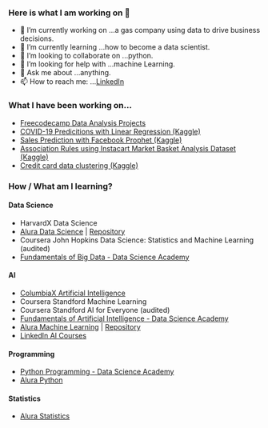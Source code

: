 ### Here is what I am working on 👋


- 🔭 I’m currently working on ...a gas company using data to drive business decisions. 
- 🌱 I’m currently learning ...how to become a data scientist. 
- 👯 I’m looking to collaborate on ...python. 
- 🤔 I’m looking for help with ...machine Learning.
- 💬 Ask me about ...anything.
- 📫 How to reach me: ...[LinkedIn](https://www.linkedin.com/in/mariana-almeida-72725889/?locale=en_US)


### What I have been working on...
 - [Freecodecamp Data Analysis Projects](https://github.com/mlfa03/Freecodecamp_Projects/tree/main/FCC_Data_Analysis)
 - [COVID-19 Predicitions with Linear Regression (Kaggle)](https://github.com/mlfa03/Kaggle_projects/tree/main/Novel_C19_dataset_nov20)
 - [Sales Prediction with Facebook Prophet (Kaggle)](https://www.kaggle.com/marianaalm/rossman-sales-fbphophet)
 - [Association Rules using Instacart Market Basket Analysis Dataset (Kaggle) ](https://www.kaggle.com/marianaalm/association-rules-instacart)
 - [Credit card data clustering (Kaggle)](https://www.kaggle.com/marianaalm/creditcard-clustering)

### How / What am I learning?  

#### Data Science
 - HarvardX Data Science 
 - [Alura Data Science](https://github.com/mlfa03/MyCourses/blob/main/AluraPython/DS_Alura) | [Repository](https://github.com/mlfa03/Alura_Estudos/tree/master/Data_Visualization)
 - Coursera John Hopkins Data Science: Statistics and Machine Learning (audited)
 - [Fundamentals of Big Data - Data Science Academy](https://mycourse.app/g5QUCa4VYbC3Dn3SA)
 

#### AI 
- [ColumbiaX Artificial Intelligence](https://github.com/mlfa03/AI_Python)
- Coursera Standford Machine Learning 
- Coursera Standford AI for Everyone (audited)
- [Fundamentals of Artificial Intelligence - Data Science Academy](https://mycourse.app/zk2NGGfpEjEwnZVU7)
- [Alura Machine Learning](https://github.com/mlfa03/MyCourses/blob/main/AluraPython/ML.md)  | [Repository](https://github.com/mlfa03/Alura_Estudos/tree/master/MachineLearning_Alura)
- [LinkedIn AI Courses](https://github.com/mlfa03/MyCourses/blob/main/LinkedIn/AI_LD.md)

#### Programming
- [Python Programming - Data Science Academy](https://mycourse.app/M5hxKzL7kxKAbLj57)
- [Alura Python](https://github.com/mlfa03/MyCourses/blob/main/AluraPython/README.md)

#### Statistics
- [Alura Statistics](https://github.com/mlfa03/MyCourses/blob/main/AluraPython/alurastats.md)
